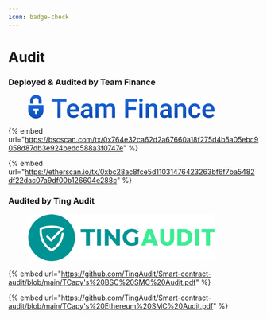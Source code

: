 ```yaml
---
icon: badge-check
---
```


# Audit

### Deployed & Audited by Team Finance

<figure><img src="../.gitbook/assets/Team Finance.png" alt="" width="375"><figcaption></figcaption></figure>

{% embed url="https://bscscan.com/tx/0x764e32ca62d2a67660a18f275d4b5a05ebc9058d87db3e924bedd588a3f0747e" %}

{% embed url="https://etherscan.io/tx/0xbc28ac8fce5d11031476423263bf6f7ba5482df22dac07a9df00b126604e288c" %}

### Audited by Ting Audit

<figure><img src="../.gitbook/assets/TingAudit logo.png" alt="" width="375"><figcaption></figcaption></figure>

{% embed url="https://github.com/TingAudit/Smart-contract-audit/blob/main/TCapy's%20BSC%20SMC%20Audit.pdf" %}

{% embed url="https://github.com/TingAudit/Smart-contract-audit/blob/main/TCapy's%20Ethereum%20SMC%20Audit.pdf" %}

